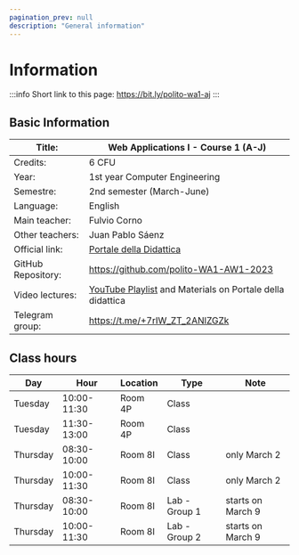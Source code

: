 ```yaml
---
pagination_prev: null
description: "General information"
---
```


# Information

:::info
Short link to this page: https://bit.ly/polito-wa1-aj
:::

## Basic Information

| Title:             | Web Applications I - Course 1 (A-J)                       |
|--------------------|-----------------------------------------------------------|
| Credits:           | 6 CFU                                                     |
| Year:              | 1st year Computer Engineering                             |
| Semestre:          | 2nd semester (March-June)                                 |
| Language:          | English                                                   |
| Main teacher:      | Fulvio Corno                                              |
| Other teachers:    | Juan Pablo Sáenz                                          |
| Official link:     | [Portale della Didattica](https://didattica.polito.it/pls/portal30/gap.pkg_guide.viewGap?p_cod_ins=01TXYOV&p_a_acc=2023&p_header=S&p_lang=IT&multi=N) |
| GitHub Repository: | https://github.com/polito-WA1-AW1-2023                    |
| Video lectures:    | [YouTube Playlist](https://youtube.com/playlist?list=PLqRTLlwsxDL8WgeiSZVJzjEr1f9aHy2gz) and Materials on Portale della didattica |
| Telegram group:   | https://t.me/+7rIW_ZT_2ANlZGZk |

## Class hours

| Day      | Hour        | Location | Type          | Note              |
|----------|-------------|----------|---------------|-------------------|
| Tuesday  | 10:00-11:30 | Room 4P  | Class         |                   |
| Tuesday  | 11:30-13:00 | Room 4P  | Class         |                   |
| Thursday | 08:30-10:00 | Room 8I  | Class         | only March 2      |
| Thursday | 10:00-11:30 | Room 8I  | Class         | only March 2      |
| Thursday | 08:30-10:00 | Room 8I  | Lab - Group 1 | starts on March 9 |
| Thursday | 10:00-11:30 | Room 8I  | Lab - Group 2 | starts on March 9 |